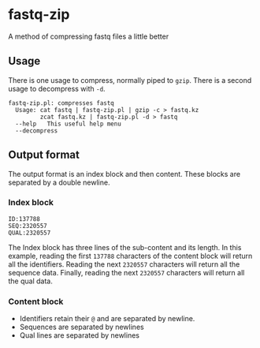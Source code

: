 # fastq-zip

A method of compressing fastq files a little better

## Usage

There is one usage to compress, normally piped to `gzip`.
There is a second usage to decompress with `-d`.

```
fastq-zip.pl: compresses fastq
  Usage: cat fastq | fastq-zip.pl | gzip -c > fastq.kz
         zcat fastq.kz | fastq-zip.pl -d > fastq
  --help   This useful help menu
  --decompress
```

## Output format

The output format is an index block and then content.
These blocks are separated by a double newline.

### Index block

```
ID:137788
SEQ:2320557
QUAL:2320557
```

The Index block has three lines of the sub-content and its length.
In this example, reading the first `137788` characters of the content block
will return all the identifiers.
Reading the next `2320557` characters will return all the sequence data.
Finally, reading the next `2320557` characters will return all the qual data.

### Content block
* Identifiers retain their `@` and are separated by newline.
* Sequences are separated by newlines
* Qual lines are separated by newlines

